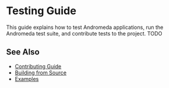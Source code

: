 # Testing Guide

This guide explains how to test Andromeda applications, run the Andromeda test
suite, and contribute tests to the project. TODO

## See Also

- [Contributing Guide](/docs/contributing)
- [Building from Source](/docs/building)
- [Examples](./examples/)
